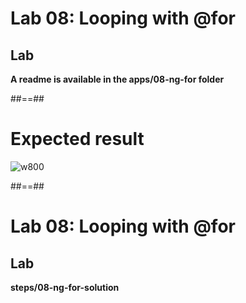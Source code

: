 <!-- .slide: class="exercice" -->

# Lab 08: Looping with @for

## Lab

<b>A readme is available in the apps/08-ng-for folder</b>

<!-- .element: class="full-center" -->

##==##

<!-- .slide: class="exercice" -->

# Expected result

![](assets/images/school/functionalities/loop_expecting_result.png 'w800')

##==##

<!-- .slide: class="exercice full-center" -->

# Lab 08: Looping with @for

## Lab

<b>steps/08-ng-for-solution</b>
